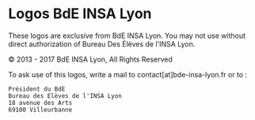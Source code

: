 # Logos BdE INSA Lyon

These logos are exclusive from BdE INSA Lyon. You may not use without direct authorization of Bureau Des Élèves de l'INSA Lyon.

© 2013 - 2017 BdE INSA Lyon, All Rights Reserved

To ask use of this logos, write a mail to contact[at]bde-insa-lyon.fr or to :

```
Président du BdE
Bureau des Elèves de l'INSA Lyon
18 avenue des Arts
69100 Villeurbanne
```
